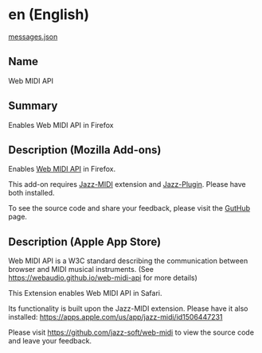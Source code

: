 # en (English)

[messages.json](../firefox/web-midi/_locales/en/messages.json)

## Name
Web MIDI API

## Summary
Enables Web MIDI API in Firefox

## Description (Mozilla Add-ons)
Enables <a href=http://webaudio.github.io/web-midi-api>Web MIDI API</a> in Firefox.

This add-on requires <a href=https://addons.mozilla.org/firefox/addon/jazz-midi>Jazz-MIDI</a> extension and <a href=https://jazz-soft.net>Jazz-Plugin</a>.
Please have both installed.

To see the source code and share your feedback, please visit the <a href=https://github.com/jazz-soft/web-midi>GutHub</a> page.

## Description (Apple App Store)
Web MIDI API is a W3C standard describing the communication between browser and MIDI musical instruments.
(See https://webaudio.github.io/web-midi-api for more details)

This Extension enables Web MIDI API in Safari.

Its functionality is built upon the Jazz-MIDI extension. Please have it also installed:
https://apps.apple.com/us/app/jazz-midi/id1506447231

Please visit https://github.com/jazz-soft/web-midi to view the source code and leave your feedback.